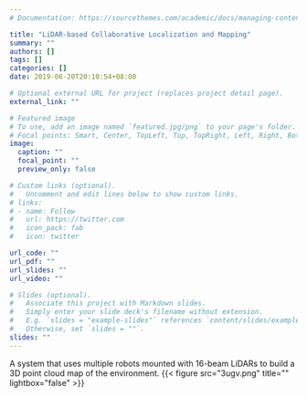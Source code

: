 ```yaml
---
# Documentation: https://sourcethemes.com/academic/docs/managing-content/

title: "LiDAR-based Collaborative Localization and Mapping"
summary: ""
authors: []
tags: []
categories: []
date: 2019-06-20T20:10:54+08:00

# Optional external URL for project (replaces project detail page).
external_link: ""

# Featured image
# To use, add an image named `featured.jpg/png` to your page's folder.
# Focal points: Smart, Center, TopLeft, Top, TopRight, Left, Right, BottomLeft, Bottom, BottomRight.
image:
  caption: ""
  focal_point: ""
  preview_only: false

# Custom links (optional).
#   Uncomment and edit lines below to show custom links.
# links:
# - name: Follow
#   url: https://twitter.com
#   icon_pack: fab
#   icon: twitter

url_code: ""
url_pdf: ""
url_slides: ""
url_video: ""

# Slides (optional).
#   Associate this project with Markdown slides.
#   Simply enter your slide deck's filename without extension.
#   E.g. `slides = "example-slides"` references `content/slides/example-slides.md`.
#   Otherwise, set `slides = ""`.
slides: ""
---
```


A system that uses multiple robots mounted with 16-beam LiDARs to build a 3D point cloud map of the environment.
{{< figure src="3ugv.png" title="" lightbox="false" >}}

